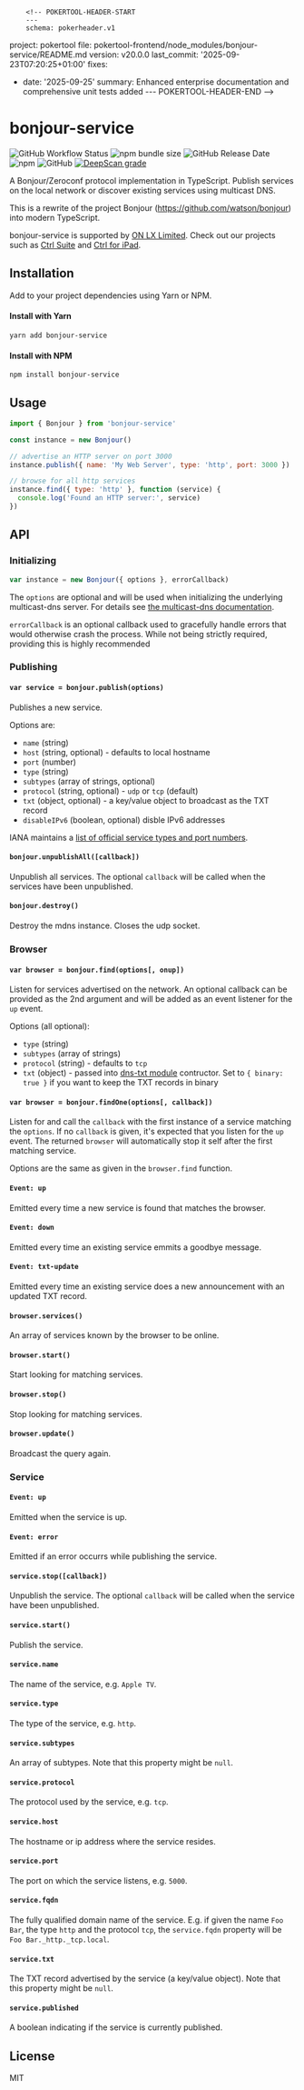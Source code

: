         <!-- POKERTOOL-HEADER-START
        ---
        schema: pokerheader.v1
project: pokertool
file: pokertool-frontend/node_modules/bonjour-service/README.md
version: v20.0.0
last_commit: '2025-09-23T07:20:25+01:00'
fixes:
- date: '2025-09-25'
  summary: Enhanced enterprise documentation and comprehensive unit tests added
        ---
        POKERTOOL-HEADER-END -->
# bonjour-service

![GitHub Workflow Status](https://img.shields.io/github/actions/workflow/status/onlxltd/bonjour-service/publish-release.yml?style=flat-square) ![npm bundle size](https://img.shields.io/bundlephobia/min/bonjour-service?style=flat-square) ![GitHub Release Date](https://img.shields.io/github/release-date/onlxltd/bonjour-service?style=flat-square) ![npm](https://img.shields.io/npm/dw/bonjour-service?color=%23888&style=flat-square) ![GitHub](https://img.shields.io/github/license/onlxltd/bonjour-service?style=flat-square) [![DeepScan grade](https://deepscan.io/api/teams/13435/projects/16430/branches/352351/badge/grade.svg?style=flat-square)](https://deepscan.io/dashboard#view=project&tid=13435&pid=16430&bid=352351)

A Bonjour/Zeroconf protocol implementation in TypeScript. Publish
services on the local network or discover existing services using
multicast DNS.

This is a rewrite of the project Bonjour (https://github.com/watson/bonjour) into modern TypeScript.

bonjour-service is supported by [ON LX Limited](https://onlx.ltd/?src=bonjour-service). Check out our projects such as [Ctrl Suite](https://onlx.ltd/ctrl-suite?src=bonjour-service) and [Ctrl for iPad](https://onlx.ltd/ctrl-for-ipad?src=bonjour-service).



## Installation
Add to your project dependencies using Yarn or NPM.

#### Install with Yarn
```
yarn add bonjour-service
```
#### Install with NPM
```
npm install bonjour-service
```

## Usage

```js
import { Bonjour } from 'bonjour-service'

const instance = new Bonjour()

// advertise an HTTP server on port 3000
instance.publish({ name: 'My Web Server', type: 'http', port: 3000 })

// browse for all http services
instance.find({ type: 'http' }, function (service) {
  console.log('Found an HTTP server:', service)
})
```

## API

### Initializing

```js
var instance = new Bonjour({ options }, errorCallback)
```

The `options` are optional and will be used when initializing the
underlying multicast-dns server. For details see [the multicast-dns
documentation](https://github.com/mafintosh/multicast-dns#mdns--multicastdnsoptions).

`errorCallback` is an optional callback used to gracefully handle errors that would otherwise
crash the process. While not being strictly required, providing this is highly recommended

### Publishing

#### `var service = bonjour.publish(options)`

Publishes a new service.

Options are:

- `name` (string)
- `host` (string, optional) - defaults to local hostname
- `port` (number)
- `type` (string)
- `subtypes` (array of strings, optional)
- `protocol` (string, optional) - `udp` or `tcp` (default)
- `txt` (object, optional) - a key/value object to broadcast as the TXT
  record
- `disableIPv6` (boolean, optional) disble IPv6 addresses

IANA maintains a [list of official service types and port
numbers](http://www.iana.org/assignments/service-names-port-numbers/service-names-port-numbers.xhtml).

#### `bonjour.unpublishAll([callback])`

Unpublish all services. The optional `callback` will be called when the
services have been unpublished.

#### `bonjour.destroy()`

Destroy the mdns instance. Closes the udp socket.

### Browser

#### `var browser = bonjour.find(options[, onup])`

Listen for services advertised on the network. An optional callback can
be provided as the 2nd argument and will be added as an event listener
for the `up` event.

Options (all optional):

- `type` (string)
- `subtypes` (array of strings)
- `protocol` (string) - defaults to `tcp`
- `txt` (object) - passed into [dns-txt
  module](https://github.com/watson/dns-txt) contructor. Set to `{
  binary: true }` if you want to keep the TXT records in binary

#### `var browser = bonjour.findOne(options[, callback])`

Listen for and call the `callback` with the first instance of a service
matching the `options`. If no `callback` is given, it's expected that
you listen for the `up` event. The returned `browser` will automatically
stop it self after the first matching service.

Options are the same as given in the `browser.find` function.

#### `Event: up`

Emitted every time a new service is found that matches the browser.

#### `Event: down`

Emitted every time an existing service emmits a goodbye message.

#### `Event: txt-update`

Emitted every time an existing service does a new announcement with an updated TXT record.

#### `browser.services()`

An array of services known by the browser to be online.

#### `browser.start()`

Start looking for matching services.

#### `browser.stop()`

Stop looking for matching services.

#### `browser.update()`

Broadcast the query again.

### Service

#### `Event: up`

Emitted when the service is up.

#### `Event: error`

Emitted if an error occurrs while publishing the service.

#### `service.stop([callback])`

Unpublish the service. The optional `callback` will be called when the
service have been unpublished.

#### `service.start()`

Publish the service.

#### `service.name`

The name of the service, e.g. `Apple TV`.

#### `service.type`

The type of the service, e.g. `http`.

#### `service.subtypes`

An array of subtypes. Note that this property might be `null`.

#### `service.protocol`

The protocol used by the service, e.g. `tcp`.

#### `service.host`

The hostname or ip address where the service resides.

#### `service.port`

The port on which the service listens, e.g. `5000`.

#### `service.fqdn`

The fully qualified domain name of the service. E.g. if given the name
`Foo Bar`, the type `http` and the protocol `tcp`, the `service.fqdn`
property will be `Foo Bar._http._tcp.local`.

#### `service.txt`

The TXT record advertised by the service (a key/value object). Note that
this property might be `null`.

#### `service.published`

A boolean indicating if the service is currently published.

## License

MIT

